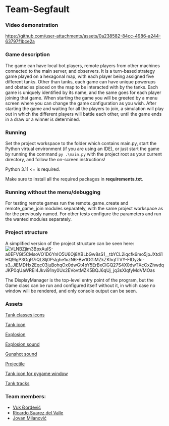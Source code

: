 # Team-Segfault

### Video demonstration 

https://github.com/user-attachments/assets/0a238582-84cc-4986-a244-63797f1bce2a

### Game description

The game can have local bot players, remote players from other machines connected to the main server, and observers.
It is a turn-based strategy game played on a hexagonal map, with each player being assigned five different tanks.
Other than tanks, each game can have unique powerups and obstacles placed on the map to be interacted with by the tanks. 
Each game is uniquely identified by its name, and the same goes for each player joining that game.
When starting the game you will be greeted by a menu screen where you can change the game configuration as you wish.
After starting the game and waiting for all the players to join, a simulation will play out in which the different
players will battle each other, until the game ends in a draw or a winner is determined.

### Running

Set the project workspace to the folder which contains main.py, start the Python virtual environment (if you are using an IDE), or just start the game by running the command `py .\main.py` with the project root as your current directory, and follow the on-screen instructions!

Python 3.11 <= is required.

Make sure to install all the required packages in **requirements.txt**.

### Running without the menu/debugging

For testing remote games run the remote_game_create and remote_game_join modules separately, with the same project
workspace as for the previously named.
For other tests configure the parameters and run the wanted modules separately.

### Project structure

A simplified version of the project structure can be seen here:
![VLNBZjim3BpxAuIS-a0EFVGI5CMsoVO1D6YnIO5U6Oj8XBLbGw8sS1__tbYCL2iqcfk6mo5jpJXtdi1HQ9lgP3GgR7iQL8lj0Pslghe1xzN6-Bw1OGiMZkZKhqfTVY-FIDyzki-s3_JiEMDHx2Eqc03juBohqOx0dwGt4bY5ErBxClGQ27S4X0dwTXcCxZhwdqJKP0qUaWREI4Jkvi91ny0Ux2EVovtMZK5BQJ6qUj_jq3sXIqfyMdVMOas](https://user-images.githubusercontent.com/81580576/235599494-7ad24e7b-8dc7-41f0-ac29-f94e90c7aa61.png)


The DisplayManager is the top-level entry point of the program, but the Game class can be run and configured itself
without it, in which case no window will be rendered, and only console output can be seen.

### Assets

[Tank classes icons](https://icon-library.com/icon/world-of-tanks-icon-12.html)

[Tank icon](https://www.freeiconspng.com/img/19109)

[Explosion](https://www.pngwing.com/en/free-png-xiyem)

[Explosion sound](https://pixabay.com/sound-effects/explosion-6055/)

[Gunshot sound](https://pixabay.com/sound-effects/shotgun-firing-3-14483/)

[Projectile](https://www.freepnglogos.com/images/bullet-8545.html)

[Tank icon for pygame window](https://www.flaticon.com/free-icon/tank_3111508)

[Tank tracks](https://www.dreamstime.com/tank-tracks-set-track-treads-isolated-white-various-caterpillar-impressed-heavy-vehicles-like-tractors-bulldozers-image198577121)

### Team members:

- [Vuk Đorđević](https://github.com/MegatronJeremy)
- [Ricardo Suarez del Valle](https://github.com/RicardoSdV)
- [Jovan Milanović](https://github.com/wanjoh)
